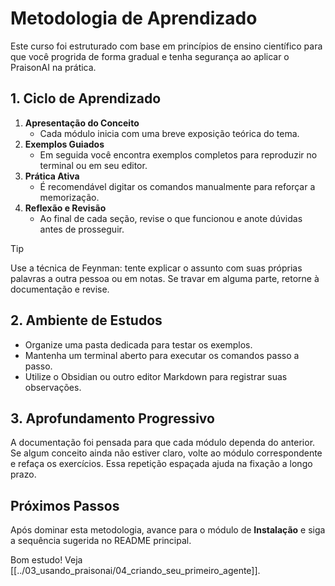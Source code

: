 # Metodologia de Aprendizado

Este curso foi estruturado com base em princípios de ensino científico para que você progrida de forma gradual e tenha segurança ao aplicar o PraisonAI na prática.

## 1. Ciclo de Aprendizado

1. **Apresentação do Conceito**
   - Cada módulo inicia com uma breve exposição teórica do tema.
2. **Exemplos Guiados**
   - Em seguida você encontra exemplos completos para reproduzir no terminal ou em seu editor.
3. **Prática Ativa**
   - É recomendável digitar os comandos manualmente para reforçar a memorização.
4. **Reflexão e Revisão**
   - Ao final de cada seção, revise o que funcionou e anote dúvidas antes de prosseguir.

> [!TIP]
> Use a técnica de Feynman: tente explicar o assunto com suas próprias palavras a outra pessoa ou em notas. Se travar em alguma parte, retorne à documentação e revise.

## 2. Ambiente de Estudos

- Organize uma pasta dedicada para testar os exemplos.
- Mantenha um terminal aberto para executar os comandos passo a passo.
- Utilize o Obsidian ou outro editor Markdown para registrar suas observações.

## 3. Aprofundamento Progressivo

A documentação foi pensada para que cada módulo dependa do anterior. Se algum conceito ainda não estiver claro, volte ao módulo correspondente e refaça os exercícios. Essa repetição espaçada ajuda na fixação a longo prazo.

## Próximos Passos

Após dominar esta metodologia, avance para o módulo de **Instalação** e siga a sequência sugerida no README principal.

Bom estudo!
Veja [[../03_usando_praisonai/04_criando_seu_primeiro_agente]].
